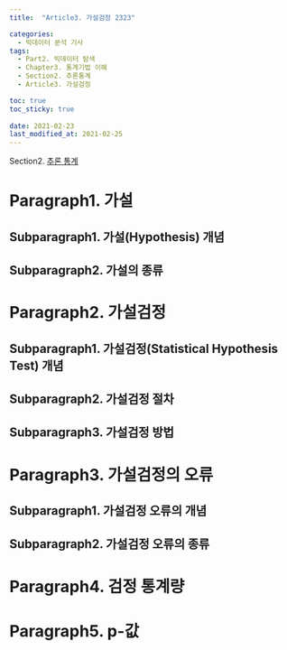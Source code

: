 ```yaml
---
title:  "Article3. 가설검정 2323"

categories:
  - 빅데이터 분석 기사
tags: 
  - Part2. 빅데이터 탐색
  - Chapter3. 통계기법 이해
  - Section2. 추론통계
  - Article3. 가설검정

toc: true
toc_sticky: true
 
date: 2021-02-23
last_modified_at: 2021-02-25
---
```


Section2. [추론 통계]()

# Paragraph1. 가설

## Subparagraph1. 가설(Hypothesis) 개념

## Subparagraph2. 가설의 종류

# Paragraph2. 가설검정

## Subparagraph1. 가설검정(Statistical Hypothesis Test) 개념

## Subparagraph2. 가설검정 절차

## Subparagraph3. 가설검정 방법

# Paragraph3. 가설검정의 오류

## Subparagraph1. 가설검정 오류의 개념

## Subparagraph2. 가설검정 오류의 종류

# Paragraph4. 검정 통계량

# Paragraph5. p-값

